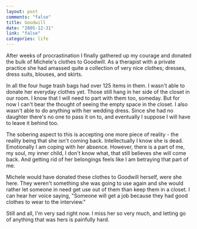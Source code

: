 ```yaml
--- 
layout: post
comments: "false"
title: Goodwill
date: "2005-12-31"
link: "false"
categories: life
---
```

After weeks of procrastination I finally gathered up my courage and donated the bulk of Michele's clothes to Goodwill. As a therapist with a private practice she had amassed quite a collection of very nice clothes; dresses, dress suits, blouses, and skirts.

In all the four huge trash bags had over 125 items in them. I wasn't able to donate her everyday clothes yet. Those still hang in her side of the closet in our room. I know that I will need to part with them too, someday. But for now I can't bear the thought of seeing the empty space in the closet. I also wasn't able to do anything with her wedding dress. Since she had no daughter there's no one to pass it on to, and eventually I suppose I will have to leave it behind too.

The sobering aspect to this is accepting one more piece of reality - the reality being that she isn't coming back. Intellectually I know she is dead. Emotionally I am coping with her absence. However, there is a part of me, my soul, my inner child, I don't know what, that still believes she will come back. And getting rid of her belongings feels like I am betraying that part of me.

Michele would have donated these clothes to Goodwill herself, were she here. They weren't something she was going to use again and she would rather let someone in need get use out of them than keep them in a closet. I can hear her voice saying, "Someone will get a job because they had good clothes to wear to the interview."

Still and all, I'm very sad right now. I miss her so very much, and letting go of anything that was hers is painfully hard.
